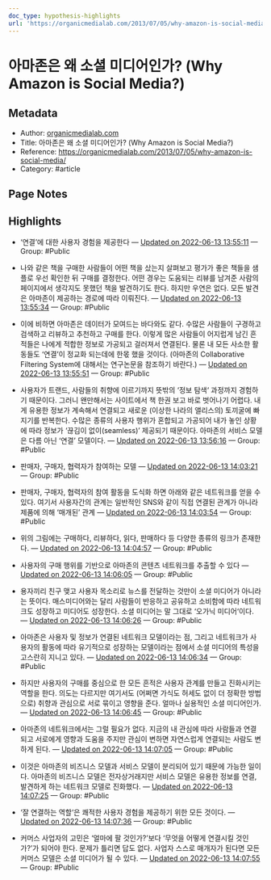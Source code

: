 ```yaml
---
doc_type: hypothesis-highlights
url: 'https://organicmedialab.com/2013/07/05/why-amazon-is-social-media/'
---
```


# 아마존은 왜 소셜 미디어인가? (Why Amazon is Social Media?)

## Metadata
- Author: [organicmedialab.com]()
- Title: 아마존은 왜 소셜 미디어인가? (Why Amazon is Social Media?)
- Reference: https://organicmedialab.com/2013/07/05/why-amazon-is-social-media/
- Category: #article

## Page Notes
## Highlights
- ‘연결’에 대한 사용자 경험을 제공한다 — [Updated on 2022-06-13 13:55:11](https://hyp.is/AXjxQOrVEeyyL3NiMGwv0g/organicmedialab.com/2013/07/05/why-amazon-is-social-media/) — Group: #Public

- 나와 같은 책을 구매한 사람들이 어떤 책을 샀는지 살펴보고 평가가 좋은 책들을 샘플로 우선 확인한 뒤 구매를 결정한다. 어떤 경우는 도움되는 리뷰를 남겨준 사람의 페이지에서 생각지도 못했던 책을 발견하기도 한다. 하지만 우연은 없다. 모든 발견은 아마존이 제공하는 경로에 따라 이뤄진다. — [Updated on 2022-06-13 13:55:34](https://hyp.is/D4FovOrVEeyyMotucVf6ww/organicmedialab.com/2013/07/05/why-amazon-is-social-media/) — Group: #Public

- 이에 비하면 아마존은 데이터가 모여드는 바다와도 같다. 수많은 사람들이 구경하고 검색하고 리뷰하고 추천하고 구매를 한다. 이렇게 많은 사람들이 어지럽게 남긴 흔적들은 나에게 적합한 정보로 가공되고 걸러져서 연결된다. 물론 내 모든 사소한 활동들도 ‘연결’이 정교화 되는데에 한몫 했을 것이다. (아마존의 Collaborative Filtering System에 대해서는 연구논문을 참조하기 바란다.) — [Updated on 2022-06-13 13:55:51](https://hyp.is/GQojaurVEey9bvO8NxAJsQ/organicmedialab.com/2013/07/05/why-amazon-is-social-media/) — Group: #Public

- 사용자가 트랜드, 사람들의 취향에 이르기까지 뜻밖의 ‘정보 탐색‘ 과정까지 경험하기 때문이다. 그러니 왠만해서는 사이트에서 책 한권 보고 바로 벗어나기 어렵다. 내게 유용한 정보가 계속해서 연결되고 새로운 (이상한 나라의 앨리스의) 토끼굴에 빠지기를 반복한다. 수많은 종류의 사용자 행위가 혼합되고 가공되어 내가 놓인 상황에 따라 정보가 ‘끊김이 없이(seamless)’ 제공되기 때문이다. 아마존의 서비스 모델은 다름 아닌 ‘연결’ 모델이다. — [Updated on 2022-06-13 13:56:16](https://hyp.is/KCkYnOrVEeyuR2th3zYJAg/organicmedialab.com/2013/07/05/why-amazon-is-social-media/) — Group: #Public

- 판매자, 구매자, 협력자가 참여하는 모델 — [Updated on 2022-06-13 14:03:21](https://hyp.is/JcUL0urWEeyp8zuTK3wM5w/organicmedialab.com/2013/07/05/why-amazon-is-social-media/) — Group: #Public

- 판매자, 구매자, 협력자의 참여 활동을 도식화 하면 아래와 같은 네트워크를 얻을 수 있다. 여기서 사용자간의 관계는 일반적인 SNS와 같이 직접 연결된 관계가 아니라 제품에 의해 ‘매개된’ 관계 — [Updated on 2022-06-13 14:03:54](https://hyp.is/OShqeurWEeyxAJNahF6e2A/organicmedialab.com/2013/07/05/why-amazon-is-social-media/) — Group: #Public

- 위의 그림에는 구매하다, 리뷰하다, 읽다, 판매하다 등 다양한 종류의 링크가 존재한다.  — [Updated on 2022-06-13 14:04:57](https://hyp.is/Xr61gurWEeyNXdvr8L0c1w/organicmedialab.com/2013/07/05/why-amazon-is-social-media/) — Group: #Public

- 사용자의 구매 행위를 기반으로 아마존의 콘텐츠 네트워크를 추출할 수 있다 — [Updated on 2022-06-13 14:06:05](https://hyp.is/h3kWKurWEeyWGuPWPyQDNw/organicmedialab.com/2013/07/05/why-amazon-is-social-media/) — Group: #Public

- 용자끼리 친구 맺고 사용자 목소리로 뉴스를 전달하는 것만이 소셜 미디어가 아니라는 뜻이다. 매스미디어와는 달리 사람들이 반응하고 공유하고 소비함에 따라 네트워크도 성장하고 미디어도 성장한다. 소셜 미디어는 말 그대로 ‘오가닉 미디어‘이다.  — [Updated on 2022-06-13 14:06:26](https://hyp.is/k6HzpOrWEeyKVtMEZjPI1Q/organicmedialab.com/2013/07/05/why-amazon-is-social-media/) — Group: #Public

- 아마존은 사용자 및 정보가 연결된 네트워크 모델이라는 점, 그리고 네트워크가 사용자의 활동에 따라 유기적으로 성장하는 모델이라는 점에서 소셜 미디어의 특성을 고스란히 지니고 있다. — [Updated on 2022-06-13 14:06:34](https://hyp.is/mLDClOrWEeyhSAvoeJyTsw/organicmedialab.com/2013/07/05/why-amazon-is-social-media/) — Group: #Public

- 하지만 사용자의 구매를 중심으로 한 모든 흔적은 사용자 관계를 만들고 진화시키는 역할을 한다. 의도는 다르지만 여기서도 (어쩌면 가식도 허세도 없이 더 정확한 방법으로) 취향과 관심으로 서로 묶이고 영향을 준다. 얼마나 실용적인 소셜 미디어인가. — [Updated on 2022-06-13 14:06:45](https://hyp.is/nyQC-OrWEeyxAvtyGmuUOA/organicmedialab.com/2013/07/05/why-amazon-is-social-media/) — Group: #Public

- 아마존의 네트워크에서는 그럴 필요가 없다. 지금의 내 관심에 따라 사람들과 연결되고 서로에게 영향과 도움을 주지만 관심이 변하면 자연스럽게 연결되는 사람도 변하게 된다. — [Updated on 2022-06-13 14:07:05](https://hyp.is/quTl7urWEey9ecdVnBJojg/organicmedialab.com/2013/07/05/why-amazon-is-social-media/) — Group: #Public

- 이것은 아마존의 비즈니스 모델과 서비스 모델이 분리되어 있기 때문에 가능한 일이다. 아마존의 비즈니스 모델은 전자상거래지만 서비스 모델은 유용한 정보를 연결, 발견하게 하는 네트워크 모델로 진화했다.  — [Updated on 2022-06-13 14:07:25](https://hyp.is/tyE6uurWEeyklIM4Jiy9ng/organicmedialab.com/2013/07/05/why-amazon-is-social-media/) — Group: #Public

- ‘잘 연결하는 역할‘은 쾌적한 사용자 경험을 제공하기 위한 모든 것이다.  — [Updated on 2022-06-13 14:07:36](https://hyp.is/vahcfurWEeyMe2dfsHj3yw/organicmedialab.com/2013/07/05/why-amazon-is-social-media/) — Group: #Public

- 커머스 사업자의 고민은 ‘얼마에 팔 것인가?’보다 ‘무엇을 어떻게 연결시킬 것인가?’가 되어야 한다. 문제가 틀리면 답도 없다. 사업자 스스로 매개자가 된다면 모든 커머스 모델은 소셜 미디어가 될 수 있다.  — [Updated on 2022-06-13 14:07:55](https://hyp.is/yK-TCOrWEeyQJAetGyeI6g/organicmedialab.com/2013/07/05/why-amazon-is-social-media/) — Group: #Public



